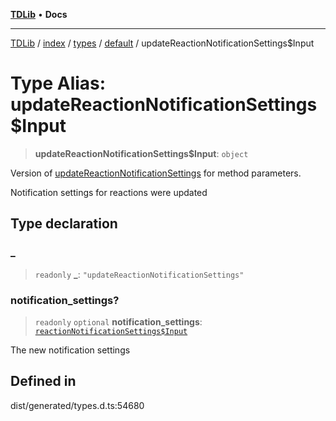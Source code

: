 [**TDLib**](../../../../../../README.md) • **Docs**

***

[TDLib](../../../../../../modules.md) / [index](../../../../../README.md) / [types](../../../README.md) / [default](../README.md) / updateReactionNotificationSettings$Input

# Type Alias: updateReactionNotificationSettings$Input

> **updateReactionNotificationSettings$Input**: `object`

Version of [updateReactionNotificationSettings](updateReactionNotificationSettings.md) for method parameters.

Notification settings for reactions were updated

## Type declaration

### \_

> `readonly` **\_**: `"updateReactionNotificationSettings"`

### notification\_settings?

> `readonly` `optional` **notification\_settings**: [`reactionNotificationSettings$Input`](reactionNotificationSettings$Input-1.md)

The new notification settings

## Defined in

dist/generated/types.d.ts:54680

